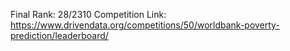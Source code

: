 Final Rank: 28/2310
Competition Link: https://www.drivendata.org/competitions/50/worldbank-poverty-prediction/leaderboard/
